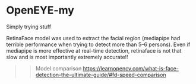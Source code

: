 # OpenEYE-my

Simply trying stuff

RetinaFace model was used to extract the facial region (mediapipe had terrible performance when trying to detect more than 5–6 persons).
Even if mediapipe is more effective at real-time detection, retinaface is not that slow and is most importantly extremely accurate!!
>>Model comparison
https://learnopencv.com/what-is-face-detection-the-ultimate-guide/#fd-speed-comparison
